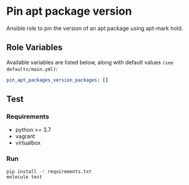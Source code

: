 # Pin apt package version
Ansible role to pin the version of an apt package using apt-mark hold.

## Role Variables
Available variables are listed below, along with default values `(see defaults/main.yml)`:
```yaml
pin_apt_packages_version_packages: []
```

## Test
### Requirements
- python >= 3.7
- vagrant
- virtualbox

### Run
```bash
pip install -r requirements.txt
molecule test
```
